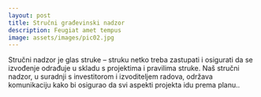 ```yaml
---
layout: post
title: Stručni građevinski nadzor
description: Feugiat amet tempus
image: assets/images/pic02.jpg
---
```


Stručni nadzor je glas struke – struku netko treba zastupati i osigurati da se izvođenje odrađuje u skladu s projektima i pravilima struke. Naš stručni nadzor, u suradnji s investitorom i izvoditeljem radova, održava komunikaciju kako bi osigurao da svi aspekti projekta idu prema planu..
